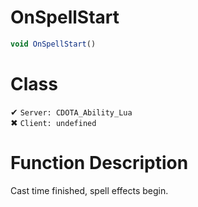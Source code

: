 # OnSpellStart
```js
void OnSpellStart()
```
# Class
✔ `Server: CDOTA_Ability_Lua`  
✖ `Client: undefined`  

# Function Description
Cast time finished, spell effects begin.
